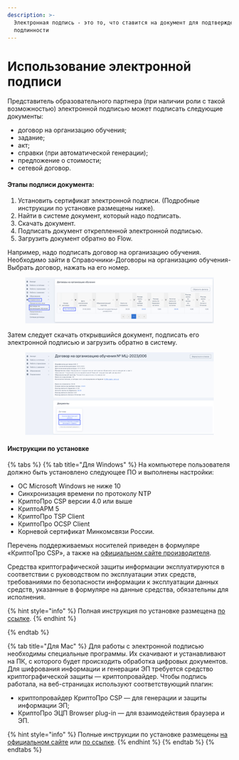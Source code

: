 ```yaml
---
description: >-
  Электронная подпись - это то, что ставится на документ для подтверждения
  подлинности
---
```


# Использование электронной подписи

Представитель образовательного партнера (при наличии роли с такой возможностью) электронной подписью может подписать следующие документы:&#x20;

* договор на организацию обучения;
* задание;
* акт;
* справки (при автоматической генерации);
* предложение о стоимости;
* сетевой договор.

#### Этапы подписи документа:

1. Установить сертификат электронной подписи. (Подробные инструкции по установке размещены ниже).
2. Найти в системе документ, который надо подписать.
3. Скачать документ.
4. Подписать документ открепленной электронной подписью.
5. Загрузить документ обратно во Flow.

Например, надо подписать договор на организацию обучения. Необходимо зайти в Справочники-Договоры на организацию обучения-Выбрать договор, нажать на его номер.&#x20;

<figure><img src="../.gitbook/assets/image (1).png" alt=""><figcaption></figcaption></figure>

Затем следует скачать открывшийся документ, подписать его электронной подписью и загрузить обратно в систему.

<figure><img src="../.gitbook/assets/image.png" alt=""><figcaption></figcaption></figure>

#### Инструкции по установке&#x20;

{% tabs %}
{% tab title="Для Windows" %}
На компьютере пользователя должно быть установлено следующее ПО и выполнены настройки:

* ОС Microsoft Windows не ниже 10
* Синхронизация времени по протоколу NTP
* КриптоПро CSP версии 4.0 или выше
* КриптоАРМ 5
* КриптоПро TSP Client
* КриптоПро OCSP Client
* Корневой сертификат Минкомсвязи России.

Перечень поддерживаемых носителей приведен в формуляре «КриптоПро CSP», а также на [официальном сайте производителя](https://www.cryptopro.ru/products/csp/compare).

Средства криптографической защиты информации эксплуатируются в соответствии с руководством по эксплуатации этих средств, требованиями по безопасности информации к эксплуатации данных средств, указанные в формуляре на данные средства, обязательны для исполнения.

{% hint style="info" %}
Полная инструкция по установке размещена [по ссылке](https://disk.yandex.ru/i/IIwJAMz0Ndw5zA).&#x20;
{% endhint %}


{% endtab %}

{% tab title="Для Mac" %}
Для работы с электронной подписью необходимы специальные программы. Их скачивают и устанавливают на ПК, с которого будет происходить обработка цифровых документов. Для шифрования информации и генерации ЭП требуется средство криптографической защиты — криптопровайдер. Чтобы подпись работала, на веб-страницах используют соответствующий плагин:

* криптопровайдер КриптоПро CSP — для генерации и защиты информации ЭП;
* КриптоПро ЭЦП Browser plug-in — для взаимодействия браузера и ЭП.

{% hint style="info" %}
Полные инструкции по установке размещены [на официальном сайте](https://support.cryptopro.ru/index.php?/Knowledgebase/Article/View/232/0/rbot-s-kriptopro-csp-v-macos) или [по ссылке](https://astral.ru/info/kriptopro/kriptopro-dlya-macos/).&#x20;
{% endhint %}
{% endtab %}
{% endtabs %}
